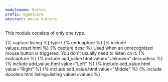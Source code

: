 ```yaml
---
modulename: Button
prefix: OgamlCore
abstract: mouse buttons
---
```


This module consists of only one type.

{% capture listing %}
type t
{% endcapture %}
{% include values_reset.html %}
{% capture desc %}
Used when an unrecognized mouse button is triggered. You don't usually need to listen on it.
{% endcapture %}
{% include add_value.html value="Unknown" desc=desc %}
{% include add_value.html value="Left" %}
{% include add_value.html value="Right" %}
{% include add_value.html value="Middle" %}
{% include docelem.html listing=listing values=values %}
